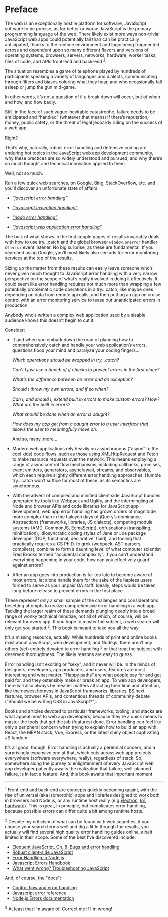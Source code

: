 # Preface

The web is an exceptionally hostile platform for software, JavaScript software to be precise, as for better or worse JavaScript is the primary programming language of the web.  There likely exist more ways non-trivial JavaScript web apps could potentially fail than can be practically anticipated, thanks to the runtime environment and logic being fragmented across and dependent upon so many different flavors and versions of operating systems, browsers, servers, networks, hardware, worker tasks, files of code, and APIs front-end and back-end <sup><a href="#fn-universal-apps">1</a></sup>.

The situation resembles a game of telephone played by hundreds of participants speaking a variety of languages and dialects, communicating through filters and biases coloring what they hear, and who occasionally fall asleep or jump the gun mid-game.

In other words, it’s not a question of if a break down will occur, but of when and how, and how badly.

Still, in the face of such vague inevitable catastrophe, failure needs to be anticipated and “handled” (whatever that means) if there’s reputation, money, public safety, or the threat of legal jeopardy riding on the success of a web app. 

Right?

That’s why, naturally, robust error handling and defensive coding are enduring hot topics in the JavaScript web app development community, why these practices are so widely understood and pursued, and why there’s so much thought and technical innovation applied to them.

Well, not so much.

Run a few quick web searches, on Google, Bing, StackOverflow, etc. and you’ll discover an unfortunate state of affairs.

- _[“javascript error handling”](https://www.google.com/search?q=javascript+error+handling)_

- _[“javascript exception handling”](https://www.google.com/search?q=javascript+exception+handling)_

- _[“node error handling”](https://www.google.com/search?q=node+error+handling)_

- _[“javascript web application error handling”](https://www.google.com/search?q=javascript+web+application+error+handling)_

The bulk of what shows in the first couple pages of results invariably deals with how to use try…catch and the global browser `window.onerror` handler or `error` event listener. No big surprise, as these are fundamental. If you searched using Google, you’ll most likely also see ads for error monitoring services at the top of the results.

Sizing up the matter from these results can easily leave someone who’s never given much thought to JavaScript error handling with a very narrow perspective on the scope of what’s really involved in doing it effectively.  It could seem like error handling requires not much more than wrapping a few potentially problematic code operations in a try…catch, like maybe ones depending on data from remote api calls, and then putting an app on cruise control with an error monitoring service to tease out unanticipated errors in production.

Anybody who’s written a complex web application used by a sizable audience knows this doesn’t begin to cut it.

Consider:

- If and when you embark down the road of planning how to comprehensively catch and handle your web application’s errors, questions flood your mind and paralyze your coding fingers…

	_Which operations should be wrapped in try…catch?_
    
    _Can’t I just use a bunch of if checks to prevent errors in the first place?_
    
    _What’s the difference between an error and an exception?_
    
    _Should I throw my own errors, and if so when?_
    
    _Can I, and should I, extend built in errors to make custom errors? How? What are the built in errors?_

    _What should be done when an error is caught?_
    
    _How does my app get from a caught error to a user interface that allows the user to meaningfully move on._
    
    And so, many, more…

- Modern web applications rely heavily on asynchronous (“async” to the cool kids) code flows, such as those using XMLHttpRequest and Fetch to make resource requests over the network. This means employing a range of async control flow mechanisms, including callbacks, promises, event emitters, generators, async/await, streams, and observables, which each require slightly different error handling approaches. Humble try…catch won’t suffice for most of these, as its semantics are synchronous.

- With the advent of compiled and minified client side JavaScript bundles generated by tools like Webpack and Uglify, and the intermingling of Node and browser APIs and code libraries for JavaScript app development, web app error handling has grown orders of magnitude more complex than in the halcyon days of jQuery’s dominance. Abstractions (frameworks, libraries, JS dialects), competing module systems (AMD, CommonJS, EcmaScript), obfuscations (transpiling, minification), idiosyncratic coding styles of Jane or Joe package developer (OOP, functional, declarative, fluid), and tooling that practically requires a CS Ph.D. to grok (webpack, AST parsers, compilers), combine to form a daunting level of what computer scientist Fred Brooks termed “accidental complexity”. If you can’t understand everything happening in your code, how can you effectively guard against errors?

- After an app goes into production is far too late to become aware of most errors, let alone handle them for the sake of the hapless users forced to serve as your unpaid QA staff. Ideally, steps would be taken long before release to prevent errors in the first place.

These represent only a small sample of the challenges and considerations besetting attempts to realize comprehensive error handling in a web app. Tackling the larger realm of these demands plunging deeply into a broad range of wonky technical minutiae, not all of which, of course, will be relevant for every app. If you hope to master the subject, a web search will only get you started <sup><a href="#fn-resources">2</a></sup>. This book is meant to take you all the way.

It’s a missing resource, actually. While hundreds of print and online books exist about JavaScript, web development, and Node.js, there aren’t any others (yet) entirely devoted to error handling <sup><a href="#fn-other-books">3</a></sup> or that treat the subject with deserved thoroughness. The likely reasons are easy to guess.

Error handling isn’t exciting or “sexy”, and it never will be. In the minds of designers, developers, app producers, and users, features are most interesting and what matter. “Happy paths” are what people pay for and get paid for, and they ostensibly make or break an app. To web app developers, there will also always be meatier matters attracting their time and attention, like the newest hotness in JavaScript frameworks, libraries, ES.next features, browser APIs, and contentious threads of community debate (“Should we be writing CSS in JavaScript?”).

Books and articles devoted to particular frameworks, tooling, and stacks are what appeal most to web app developers, because they're a quick means to master the tools that get the job (features) done. Error handling can feel like only a peripheral concern when trying to explain how to build an app with, React, the MEAN stack, Vue, Express, or the latest shiny object captivating JS fandom.

It’s all good, though. Error handling is actually a perennial concern, and a surprisingly expansive one at that, which cuts across web app projects everywhere (software everywhere, really), regardless of stack. So, somewhere along the journey to enlightenment of every JavaScript web app developer patiently awaits the realization that failure, well-planned failure, is in fact a feature. And, this book awaits that important moment.

----

<a id="fn-universal-apps"></a>
<sup>1</sup> Front-end and back-end are concepts quickly becoming quaint, with the rise of universal (aka isomorphic) apps and libraries designed to work both in browsers and Node.js, or any runtime host really (e.g [Electron](https://electronjs.org/), [IoT hardware](https://www.postscapes.com/javascript-and-the-internet-of-things/)). This is great, in principle, but complicates error handling, because possible errors can differ quite a bit among runtime hosts.

<a id="fn-resources"></a>
<sup>2</sup> Despite my criticism of what can be found with web searches, if you choose your search terms well and dig a little through the results, you actually will find several high quality error handling guides online, albeit limited in their scope. Some of the best I’ve discovered include:

- [Eloquent JavaScript, Ch. 8: Bugs and error handling](http://eloquentjavascript.net/08_error.html)
- [Robust client-side JavaScript](https://molily.de/robust-javascript/)
- [Error Handling in Node.js](https://www.joyent.com/node-js/production/design/errors)
- [Javascript Errors Handbook](https://github.com/mknichel/javascript-errors)
- [What went wrong? Troubleshooting JavaScript](https://developer.mozilla.org/en-US/docs/Learn/JavaScript/First_steps/What_went_wrong)

And, of course, the "docs":

- [Control flow and error handling](https://developer.mozilla.org/en-US/docs/Web/JavaScript/Guide/Control_flow_and_error_handling)
- [Javascript error reference](https://developer.mozilla.org/en-US/docs/Web/JavaScript/Reference/Errors)
- [Node.js Errors documentation](https://nodejs.org/api/errors.html)

<a id="fn-resources"></a>
<sup>3</sup> At least that I’m aware of. Correct me if I'm wrong!